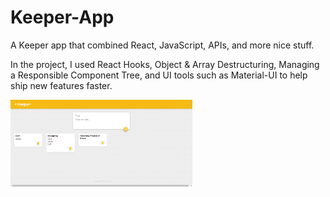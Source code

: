 # Keeper-App
A Keeper app that combined React, JavaScript, APIs, and more nice stuff.

In the project, I used React Hooks, Object &amp; Array Destructuring, Managing a Responsible Component Tree, and UI tools such as Material-UI to help ship new features faster.


<img src="https://github.com/alonx5050/Keeper-App/blob/main/public/App%20Img.png?raw=true" width="291" height="139" />

